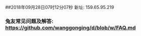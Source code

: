 ##2018年09月28日07时12分07秒 新址: 159.65.95.219
### 兔友常见问题及解答: https://github.com/wanggonging/d/blob/w/FAQ.md
